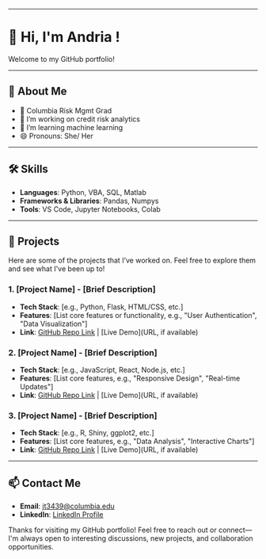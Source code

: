 

<!---
andrialab/andrialab is a ✨ special ✨ repository because its `README.md` (this file) appears on your GitHub profile.
You can click the Preview link to take a look at your changes.
--->


---

# 👋 Hi, I'm Andria !

Welcome to my GitHub portfolio! 


---

## 🌟 About Me

- 💼 Columbia Risk Mgmt Grad
- 💞️ I’m working on credit risk analytics
- 🌱 I’m learning machine learning
- 😄 Pronouns: She/ Her


---

## 🛠️ Skills

- **Languages**: Python, VBA, SQL, Matlab
- **Frameworks & Libraries**: Pandas, Numpys
- **Tools**: VS Code, Jupyter Notebooks, Colab


---

## 📂 Projects

Here are some of the projects that I’ve worked on. Feel free to explore them and see what I've been up to!

### 1. **[Project Name]** - [Brief Description]
   - **Tech Stack**: [e.g., Python, Flask, HTML/CSS, etc.]
   - **Features**: [List core features or functionality, e.g., "User Authentication", "Data Visualization"]
   - **Link**: [GitHub Repo Link](URL) | [Live Demo](URL, if available)

### 2. **[Project Name]** - [Brief Description]
   - **Tech Stack**: [e.g., JavaScript, React, Node.js, etc.]
   - **Features**: [List core features, e.g., "Responsive Design", "Real-time Updates"]
   - **Link**: [GitHub Repo Link](URL) | [Live Demo](URL, if available)

### 3. **[Project Name]** - [Brief Description]
   - **Tech Stack**: [e.g., R, Shiny, ggplot2, etc.]
   - **Features**: [List core features, e.g., "Data Analysis", "Interactive Charts"]
   - **Link**: [GitHub Repo Link](URL) | [Live Demo](URL, if available)


---

## 📫 Contact Me

- **Email**: jt3439@columbia.edu
- **LinkedIn**: [LinkedIn Profile](https://www.linkedin.com/in/jiahuitang/)


Thanks for visiting my GitHub portfolio! Feel free to reach out or connect—I'm always open to interesting discussions, new projects, and collaboration opportunities.


